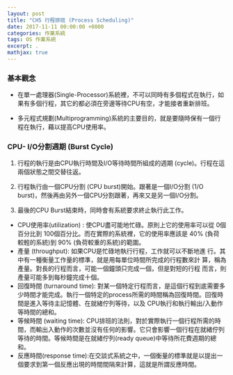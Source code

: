 ```yaml
---
layout: post
title: "CH5 行程排班 (Process Scheduling)"
date: 2017-11-11 00:00:00 +0800
categories: 作業系統
tags: OS 作業系統
excerpt: .
mathjax: true
---
```


### 基本觀念
* 在單一處理器(Single-Processor)系統裡，不可以同時有多個程式在執行，如果有多個行程，其它的都必須在旁邊等待CPU有空，才能接者重新排班。

* 多元程式規劃(Multiprogramming)系統的主要目的，就是要隨時保有一個行程在執行，藉以提高CPU使用率。

### CPU- I/O分割週期 (Burst Cycle)
1. 行程的執行是由CPU執行時間及I/O等待時間所組成的週期 (cycle)。行程在這兩個狀態之間交替往返。

2. 行程執行由一個CPU分割 (CPU burst)開始。跟著是一個I/O分割 (1/O burst)，然後再由另外一個CPU分割跟著，再來又是另一個I/O分割。

3. 最後的CPU Burst結束時，同時會有系統要求終止執行此工作。

* CPU使用率(utilization) : 使CPU盡可能地忙碌。原則上它的使用率可以從 0個 百分比到 100個百分比。而在實際的系統裡，它的使用率應該是 40% (負荷 較輕的系統)到 90% (負荷較重的系統)的範圍。
* 產量 (throughput): 如果CPU是忙碌地執行行程，工作就可以不斷地進 行。其中有一種衡量工作量的標準，就是用每單位時間所完成的行程數來計 算，稱為產量。對長的行程而言，可能一個鐘頭只完成一個，但是對短的行程 而言，則產量可能多到每秒鐘完成十個。
* 回復時間 (turnaround time): 對某一個特定行程而言，是這個行程到底需要多少時間才能完成。執行一個特定的process所需的時間稱為回復時間。回復時間是進入等待主記憶體、在就緒佇列等待，以及 CPU執行和執行輸出/入動作等時間的總和。
* 等候時間 (waiting time): CPU排班的法則，對於實際執行一個行程所需的時間，而輸出入動作的次數並沒有任何的影響。它只會影響一個行程在就緒佇列等待的時間。等候時間是在就緒佇列(ready queue)中等待所花費週期的總和。
* 反應時間(response time):在交談式系統之中，一個衡量的標準就是以提出一個要求到第一個反應出現的時間間隔來計算，這就是所謂反應時間。


